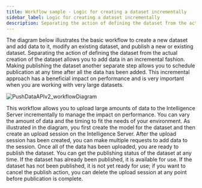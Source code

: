 ```yaml
---
title: Workflow sample - Logic for creating a dataset incrementally
sidebar_label: Logic for creating a dataset incrementally
description: Separating the action of defining the dataset from the actual creation of the dataset allows you to add data in an incremental fashion. Making publishing the dataset another separate step allows you to schedule publication at any time after all the data has been added. This incremental approach has a beneficial impact on performance and is very important when you are working with very large datasets.
---
```


The diagram below illustrates the basic workflow to create a new dataset and add data to it, modify an existing dataset, and publish a new or existing dataset. Separating the action of defining the dataset from the actual creation of the dataset allows you to add data in an incremental fashion. Making publishing the dataset another separate step allows you to schedule publication at any time after all the data has been added. This incremental approach has a beneficial impact on performance and is very important when you are working with very large datasets.

![PushDataAPIv2_workflowDiagram](../../../images/PushDataAPIv2_workflowDiagram.jpg)

This workflow allows you to upload large amounts of data to the Intelligence Server incrementally to manage the impact on performance. You can vary the amount of data and the timing to fit the needs of your environment. As illustrated in the diagram, you first create the model for the dataset and then create an upload session on the Intelligence Server. After the upload session has been created, you can make multiple requests to add data to the session. Once all of the data has been uploaded, you are ready to publish the dataset. You can get the publishing status of the dataset at any time. If the dataset has already been published, it is available for use. If the dataset has not been published, it is not yet ready for use; if you want to cancel the publish action, you can delete the upload session at any point before publication is complete.
